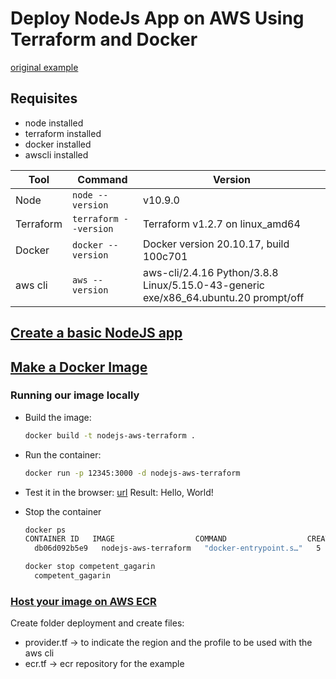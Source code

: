 # Deploy NodeJs App on AWS Using Terraform and Docker

[original example](https://codelabs.transcend.io/codelabs/node-terraform/index.html?index=..%2F..index#0)

## Requisites
- node installed
- terraform installed
- docker installed
- awscli installed

| Tool  | Command  | Version |
|---|---|---|
| Node  | `node --version` | v10.9.0 |
| Terraform | `terraform --version` | Terraform v1.2.7 on linux_amd64 |
| Docker | `docker --version` | Docker version 20.10.17, build 100c701 |
| aws cli | `aws --version` | aws-cli/2.4.16 Python/3.8.8 Linux/5.15.0-43-generic exe/x86_64.ubuntu.20 prompt/off |

## [Create a basic NodeJS app](https://codelabs.transcend.io/codelabs/node-terraform/index.html?index=..%2F..index#1)

## [Make a Docker Image](https://codelabs.transcend.io/codelabs/node-terraform/index.html?index=..%2F..index#2)

### Running our image locally
- Build the image:
    ```bash
    docker build -t nodejs-aws-terraform .
    ```
- Run the container:
  ```bash
  docker run -p 12345:3000 -d nodejs-aws-terraform
  ```  
- Test it in the browser: [url](http://localhost:12345/)
  Result:
  Hello, World!

- Stop the container
  ```bash
  docker ps
  CONTAINER ID   IMAGE                  COMMAND                  CREATED         STATUS         PORTS                                         NAMES
    db06d092b5e9   nodejs-aws-terraform   "docker-entrypoint.s…"   5 minutes ago   Up 5 minutes   0.0.0.0:12345->3000/tcp, :::12345->3000/tcp   competent_gagarin
  ```
  ```bash
  docker stop competent_gagarin 
    competent_gagarin
  ```

### [Host your image on AWS ECR](https://codelabs.transcend.io/codelabs/node-terraform/index.html?index=..%2F..index#4)

Create folder deployment and create files:
- provider.tf -> to indicate the region and the profile to be used with the aws cli
- ecr.tf -> ecr repository for the example
